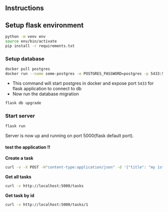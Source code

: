 ## Instructions

## Setup flask environment
```bash
python -m venv env
source env/bin/activate
pip install -r requirements.txt
```



### Setup database

```bash
docker pull postgres
docker run --name some-postgres -e POSTGRES_PASSWORD=postgres -p 5433:5432 -d postgres
```

* This command will start postgres in docker and expose port `5433` for flask application to connect to db
* Now run the database migration

```bash
flask db upgrade
```

### Start server

```bash
flask run
```
Server is now up and running on port 5000(flask default port).

#### test the application !! 

**Create a task** 
```bash
curl -v -X POST -H"content-type:application/json" -d '{"title": "my 1st task from api", "description":"my 1st task from api"}' http://localhost:5000/tasks
```

**Get all tasks**
```bash
curl -v http://localhost:5000/tasks
```

**Get task by id**
```bash
curl -v http://localhost:5000/tasks/1
```

